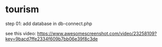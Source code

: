 # tourism

step 01: add database in db-connect.php

see this video:
https://www.awesomescreenshot.com/video/23258109?key=9bacd7ffe2334f609b7bb06e39f8c3de
